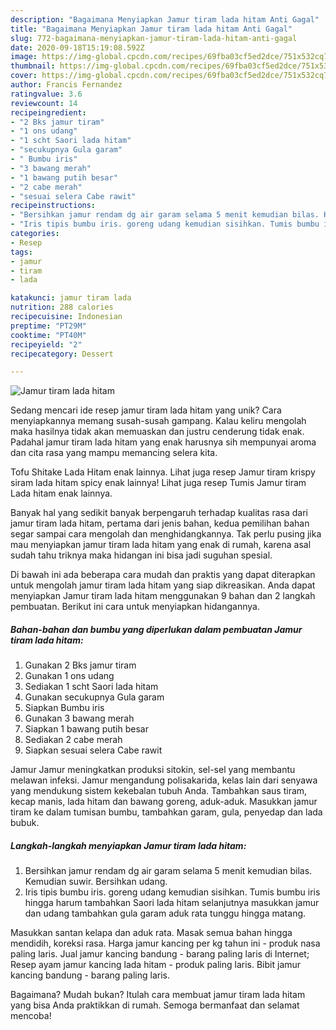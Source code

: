 ```yaml
---
description: "Bagaimana Menyiapkan Jamur tiram lada hitam Anti Gagal"
title: "Bagaimana Menyiapkan Jamur tiram lada hitam Anti Gagal"
slug: 772-bagaimana-menyiapkan-jamur-tiram-lada-hitam-anti-gagal
date: 2020-09-18T15:19:08.592Z
image: https://img-global.cpcdn.com/recipes/69fba03cf5ed2dce/751x532cq70/jamur-tiram-lada-hitam-foto-resep-utama.jpg
thumbnail: https://img-global.cpcdn.com/recipes/69fba03cf5ed2dce/751x532cq70/jamur-tiram-lada-hitam-foto-resep-utama.jpg
cover: https://img-global.cpcdn.com/recipes/69fba03cf5ed2dce/751x532cq70/jamur-tiram-lada-hitam-foto-resep-utama.jpg
author: Francis Fernandez
ratingvalue: 3.6
reviewcount: 14
recipeingredient:
- "2 Bks jamur tiram"
- "1 ons udang"
- "1 scht Saori lada hitam"
- "secukupnya Gula garam"
- " Bumbu iris"
- "3 bawang merah"
- "1 bawang putih besar"
- "2 cabe merah"
- "sesuai selera Cabe rawit"
recipeinstructions:
- "Bersihkan jamur rendam dg air garam selama 5 menit kemudian bilas. Kemudian suwir. Bersihkan udang."
- "Iris tipis bumbu iris. goreng udang kemudian sisihkan. Tumis bumbu iris hingga harum tambahkan Saori lada hitam selanjutnya masukkan jamur dan udang tambahkan gula garam aduk rata tunggu hingga matang."
categories:
- Resep
tags:
- jamur
- tiram
- lada

katakunci: jamur tiram lada 
nutrition: 288 calories
recipecuisine: Indonesian
preptime: "PT29M"
cooktime: "PT40M"
recipeyield: "2"
recipecategory: Dessert

---
```



![Jamur tiram lada hitam](https://img-global.cpcdn.com/recipes/69fba03cf5ed2dce/751x532cq70/jamur-tiram-lada-hitam-foto-resep-utama.jpg)

Sedang mencari ide resep jamur tiram lada hitam yang unik? Cara menyiapkannya memang susah-susah gampang. Kalau keliru mengolah maka hasilnya tidak akan memuaskan dan justru cenderung tidak enak. Padahal jamur tiram lada hitam yang enak harusnya sih mempunyai aroma dan cita rasa yang mampu memancing selera kita.

Tofu Shitake Lada Hitam enak lainnya. Lihat juga resep Jamur tiram krispy siram lada hitam spicy enak lainnya! Lihat juga resep Tumis Jamur tiram Lada hitam enak lainnya.

Banyak hal yang sedikit banyak berpengaruh terhadap kualitas rasa dari jamur tiram lada hitam, pertama dari jenis bahan, kedua pemilihan bahan segar sampai cara mengolah dan menghidangkannya. Tak perlu pusing jika mau menyiapkan jamur tiram lada hitam yang enak di rumah, karena asal sudah tahu triknya maka hidangan ini bisa jadi suguhan spesial.


Di bawah ini ada beberapa cara mudah dan praktis yang dapat diterapkan untuk mengolah jamur tiram lada hitam yang siap dikreasikan. Anda dapat menyiapkan Jamur tiram lada hitam menggunakan 9 bahan dan 2 langkah pembuatan. Berikut ini cara untuk menyiapkan hidangannya.

<!--inarticleads1-->

##### Bahan-bahan dan bumbu yang diperlukan dalam pembuatan Jamur tiram lada hitam:

1. Gunakan 2 Bks jamur tiram
1. Gunakan 1 ons udang
1. Sediakan 1 scht Saori lada hitam
1. Gunakan secukupnya Gula garam
1. Siapkan  Bumbu iris
1. Gunakan 3 bawang merah
1. Siapkan 1 bawang putih besar
1. Sediakan 2 cabe merah
1. Siapkan sesuai selera Cabe rawit


Jamur Jamur meningkatkan produksi sitokin, sel-sel yang membantu melawan infeksi. Jamur mengandung polisakarida, kelas lain dari senyawa yang mendukung sistem kekebalan tubuh Anda. Tambahkan saus tiram, kecap manis, lada hitam dan bawang goreng, aduk-aduk. Masukkan jamur tiram ke dalam tumisan bumbu, tambahkan garam, gula, penyedap dan lada bubuk. 

<!--inarticleads2-->

##### Langkah-langkah menyiapkan Jamur tiram lada hitam:

1. Bersihkan jamur rendam dg air garam selama 5 menit kemudian bilas. Kemudian suwir. Bersihkan udang.
1. Iris tipis bumbu iris. goreng udang kemudian sisihkan. Tumis bumbu iris hingga harum tambahkan Saori lada hitam selanjutnya masukkan jamur dan udang tambahkan gula garam aduk rata tunggu hingga matang.


Masukkan santan kelapa dan aduk rata. Masak semua bahan hingga mendidih, koreksi rasa. Harga jamur kancing per kg tahun ini - produk nasa paling laris. Jual jamur kancing bandung - barang paling laris di Internet; Resep ayam jamur kancing lada hitam - produk paling laris. Bibit jamur kancing bandung - barang paling laris. 

Bagaimana? Mudah bukan? Itulah cara membuat jamur tiram lada hitam yang bisa Anda praktikkan di rumah. Semoga bermanfaat dan selamat mencoba!
